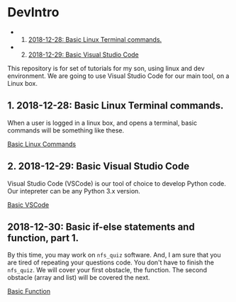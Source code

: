 # DevIntro

<!-- vscode-markdown-toc -->
* 1. [2018-12-28: Basic Linux Terminal commands.](#BasicLinuxTerminalcommands.)
* 2. [2018-12-29: Basic Visual Studio Code](#BasicVisualStudioCode)

<!-- vscode-markdown-toc-config
	numbering=true
	autoSave=true
	/vscode-markdown-toc-config -->
<!-- /vscode-markdown-toc -->


This repository is for set of tutorials for my son, using linux and dev environment.
We are going to use Visual Studio Code for our main tool, on a Linux box.

##  1. <a name='BasicLinuxTerminalcommands.'></a>2018-12-28: Basic Linux Terminal commands.

When a user is logged in a linux box, and opens a terminal, basic commands will be something like these.

[Basic Linux Commands](2018/12/basic-linux-cmd.md)

##  2. <a name='BasicVisualStudioCode'></a>2018-12-29: Basic Visual Studio Code

Visual Studio Code (VSCode) is our tool of choice to develop Python code.
Our intepreter can be any Python 3.x version.

[Basic VSCode](2018/12/basic-vscode.md)

##  2018-12-30:  Basic if-else statements and function, part 1.

By this time, you may work on `nfs_quiz` software.
And, I am sure that you are tired of repeating your questions code.  You don't have to finish the `nfs_quiz`.  We will cover your first obstacle, the function.  The second obstacle (array and list) will be covered the next.

[Basic Function](2018/12/basic-function.md)
